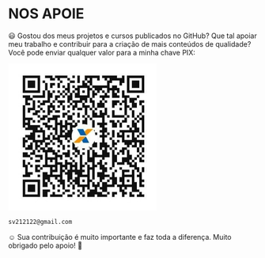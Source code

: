 # NOS APOIE

😃 Gostou dos meus projetos e cursos publicados no GitHub? Que tal apoiar meu trabalho e contribuir para a criação de mais conteúdos de qualidade? Você pode enviar qualquer valor para a minha chave PIX:  

<img src="QRCODE.jpg" alt="QR Code do PIX" align="center" width="300">  
<br>  

```bash  
sv212122@gmail.com  
```  

☺️ Sua contribuição é muito importante e faz toda a diferença. Muito obrigado pelo apoio! 🙌